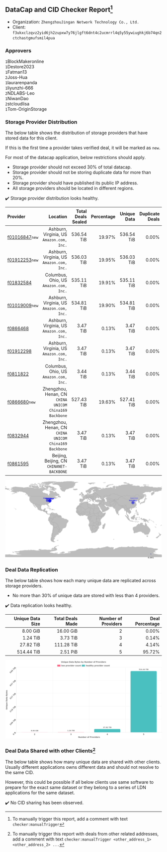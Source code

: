 ## DataCap and CID Checker Report[^1]
 - Organization: `ZhengzhouJingan Network Technology Co., Ltd.`
 - Client: `f3ukxclzqvz2yid6jh2zupxw7y76jlgft6dnt4c2ucmrrl4q5y55ywiughkj6b74qn2ctchastgmufsmil4pua`
### Approvers
`1`BlockMakeronline<br/>`1`Destore2023<br/>`1`Fatman13<br/>`2`Joss-Hua<br/>`1`laurarenpanda<br/>`1`liyunzhi-666<br/>`2`NDLABS-Leo<br/>`1`NiwanDao<br/>`2`stcloudlisa<br/>`1`Tom-OriginStorage


### Storage Provider Distribution
The below table shows the distribution of storage providers that have stored data for this client.

If this is the first time a provider takes verified deal, it will be marked as `new`.

For most of the datacap application, below restrictions should apply.
 - Storage provider should not exceed 30% of total datacap.
 - Storage provider should not be storing duplicate data for more than 20%.
 - Storage provider should have published its public IP address.
 - All storage providers should be located in different regions.

✔️ Storage provider distribution looks healthy.

| Provider                                                    |                                                  Location | Total Deals Sealed | Percentage | Unique Data | Duplicate Deals |
| :---------------------------------------------------------- | --------------------------------------------------------: | -----------------: | ---------: | ----------: | --------------: |
| [f01016847](https://filfox.info/en/address/f01016847)`new`  |              Ashburn, Virginia, US<br/>`Amazon.com, Inc.` |         536.54 TiB |     19.97% |  536.54 TiB |           0.00% |
| [f01912253](https://filfox.info/en/address/f01912253)`new`  |              Ashburn, Virginia, US<br/>`Amazon.com, Inc.` |         536.03 TiB |     19.95% |  536.03 TiB |           0.00% |
| [f01832584](https://filfox.info/en/address/f01832584)       |                 Columbus, Ohio, US<br/>`Amazon.com, Inc.` |         535.11 TiB |     19.91% |  535.11 TiB |           0.00% |
| [f01019009](https://filfox.info/en/address/f01019009)`new`  |              Ashburn, Virginia, US<br/>`Amazon.com, Inc.` |         534.81 TiB |     19.90% |  534.81 TiB |           0.00% |
| [f0866468](https://filfox.info/en/address/f0866468)         |              Ashburn, Virginia, US<br/>`Amazon.com, Inc.` |           3.47 TiB |      0.13% |    3.47 TiB |           0.00% |
| [f01912298](https://filfox.info/en/address/f01912298)       |              Ashburn, Virginia, US<br/>`Amazon.com, Inc.` |           3.47 TiB |      0.13% |    3.47 TiB |           0.00% |
| [f0811822](https://filfox.info/en/address/f0811822)         |                 Columbus, Ohio, US<br/>`Amazon.com, Inc.` |           3.44 TiB |      0.13% |    3.44 TiB |           0.00% |
| [f0866680](https://filfox.info/en/address/f0866680)`new`    | Zhengzhou, Henan, CN<br/>`CHINA UNICOM China169 Backbone` |         527.43 TiB |     19.63% |  527.41 TiB |           0.00% |
| [f0832944](https://filfox.info/en/address/f0832944)         | Zhengzhou, Henan, CN<br/>`CHINA UNICOM China169 Backbone` |           3.47 TiB |      0.13% |    3.47 TiB |           0.00% |
| [f0861595](https://filfox.info/en/address/f0861595)         |              Beijing, Beijing, CN<br/>`CHINANET-BACKBONE` |           3.47 TiB |      0.13% |    3.47 TiB |           0.00% |

<img src="https://raw.githubusercontent.com/data-preservation-programs/filplus-checker-assets/main/filecoin-project/filecoin-plus-large-datasets/issues/1679/1710725508467.png"/>

### Deal Data Replication
The below table shows how each many unique data are replicated across storage providers.

- No more than 30% of unique data are stored with less than 4 providers.

✔️ Data replication looks healthy.

| Unique Data Size | Total Deals Made | Number of Providers | Deal Percentage |
| ---------------: | ---------------: | ------------------: | --------------: |
|         8.00 GiB |        16.00 GiB |                   2 |           0.00% |
|         1.24 TiB |         3.73 TiB |                   3 |           0.14% |
|        27.82 TiB |       111.28 TiB |                   4 |           4.14% |
|       514.44 TiB |         2.51 PiB |                   5 |          95.72% |

<img src="https://raw.githubusercontent.com/data-preservation-programs/filplus-checker-assets/main/filecoin-project/filecoin-plus-large-datasets/issues/1679/1710725509427.png"/>

### Deal Data Shared with other Clients[^3]
The below table shows how many unique data are shared with other clients.
Usually different applications owns different data and should not resolve to the same CID.

However, this could be possible if all below clients use same software to prepare for the exact same dataset or they belong to a series of LDN applications for the same dataset.

✔️ No CID sharing has been observed.

[^1]: To manually trigger this report, add a comment with text `checker:manualTrigger`

[^2]: Deals from those addresses are combined into this report as they are specified with `checker:manualTrigger`

[^3]: To manually trigger this report with deals from other related addresses, add a comment with text `checker:manualTrigger <other_address_1> <other_address_2> ...`
